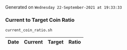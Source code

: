 Generated on `Wednesday 22-September-2021 at 19:33:33`

### Current to Target Coin Ratio
`current_coin_ratio.sh`

Date|Current|Target|Ratio
---|---|---|---
